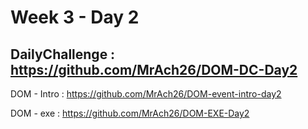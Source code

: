 # Week 3 - Day 2

DailyChallenge : https://github.com/MrAch26/DOM-DC-Day2
-

DOM - Intro : https://github.com/MrAch26/DOM-event-intro-day2 <br>

DOM - exe : https://github.com/MrAch26/DOM-EXE-Day2

 
